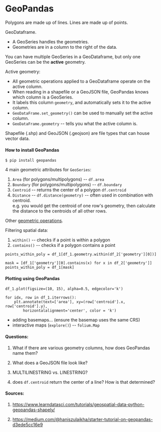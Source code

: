 # GeoPandas

Polygons are made up of lines. Lines are made up of points.

GeoDataframe.
- A GeoSeries handles the geometries.
- Geometries are in a column to the right of the data.


You can have multiple GeoSeries in a GeoDataframe, but only one 
GeoSeries can be the **active** geometry. 

Active geometry:
- All geometric operations applied to a GeoDataframe operate on the active 
column.
- When reading in a shapefile or a GeoJSON file, GeoPandas knows which column is a GeoSeries.
- It labels this column `geometry`, and automatically sets it to the active column.
- `GeoDataFrame.set_geometry()` can be used to manually set the active column.
- `GeoDataFrame.geometry` -- tells you what the active column is.

Shapefile (.shp) and GeoJSON (.geojson) are file types that can house vector data.

#### How to install GeoPandas

```
$ pip install geopandas 
```

4 main geometric attributes for `GeoSeries`:
1. `Area` (for polygons/multipolygons) --  `df.area`
2. `Boundary` (for polygons/multipolygons) -- `df.boundary`
3. `Centroid` -- returns the center of a polygon `df.centroid`
4. `Distance` -- `df.distance(geometry)` -- often used in combination with centroid.  
e.g. you would get the centroid of one row's geometry, then calculate the distance to the centroids of all other rows.

Other [geometric operations](https://geopandas.org/en/stable/docs/user_guide/geometric_manipulations.html).


Filtering spatial data:
1. `within()` -- checks if a point is within a polygon
2. `contains()` -- checks if a polygon contains a point


```
points_within_poly = df_1[df_1.geometry.within(df_2['geometry'][0])]
```

```
mask = [df_1['geometry'][0].contains(x) for x in df_2['geometry']]
points_within_poly = df_1[mask]
```

#### Plotting using GeoPandas

```
df_1.plot(figsize=(10, 15), alpha=0.5, edgecolor='k')

for idx, row in df_1.iterrows():
    plt.annotate(text=['area'], xy=(row['centroid'].x, row['centroid'].y), 
        horizontalalignment='center', color = 'k')
```

* adding basemaps... (ensure the basemap uses the same CRS)
* interactive maps (`explore()`) -- `folium.Map`



#### Questions:
1. What if there are various geometry columns, how does GeoPandas name them?

2. What does a GeoJSON file look like?

3. MULTILINESTRING vs. LINESTRING?

4. does `df.centroid` return the center of a line? How is that determined?


#### Sources:

1. https://www.learndatasci.com/tutorials/geospatial-data-python-geopandas-shapely/

2. https://medium.com/@haniszulaikha/starter-tutorial-on-geopandas-d3ede5cc16e9
